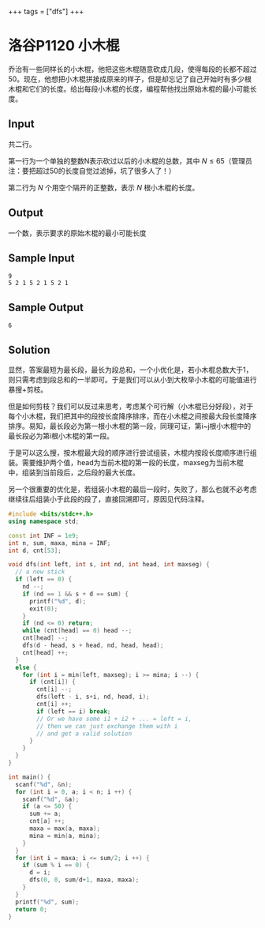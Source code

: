 +++
tags = ["dfs"]
+++

# 洛谷P1120 小木棍

乔治有一些同样长的小木棍，他把这些木棍随意砍成几段，使得每段的长都不超过50。现在，他想把小木棍拼接成原来的样子，但是却忘记了自己开始时有多少根木棍和它们的长度。给出每段小木棍的长度，编程帮他找出原始木棍的最小可能长度。

## Input

共二行。

第一行为一个单独的整数N表示砍过以后的小木棍的总数，其中 $N \le 65$（管理员注：要把超过50的长度自觉过滤掉，坑了很多人了！）

第二行为 $N$ 个用空个隔开的正整数，表示 $N$ 根小木棍的长度。

## Output

一个数，表示要求的原始木棍的最小可能长度

## Sample Input

```
9
5 2 1 5 2 1 5 2 1
```

## Sample Output

```
6
```

## Solution

显然，答案最短为最长段，最长为段总和，一个小优化是，若小木棍总数大于1，则只需考虑到段总和的一半即可。于是我们可以从小到大枚举小木棍的可能值进行暴搜+剪枝。

但是如何剪枝？我们可以反过来思考，考虑某个可行解（小木棍已分好段），对于每个小木棍，我们把其中的段按长度降序排序，而在小木棍之间按最大段长度降序排序。易知，最长段必为第一根小木棍的第一段，同理可证，第i~j根小木棍中的最长段必为第i根小木棍的第一段。

于是可以这么搜，按木棍最大段的顺序进行尝试组装，木棍内按段长度顺序进行组装。需要维护两个值，head为当前木棍的第一段的长度，maxseg为当前木棍中，组装到当前段后，之后段的最大长度。

另一个很重要的优化是，若组装小木棍的最后一段时，失败了，那么也就不必考虑继续往后组装小于此段的段了，直接回溯即可，原因见代码注释。


```c++
#include <bits/stdc++.h>
using namespace std;

const int INF = 1e9;
int n, sum, maxa, mina = INF;
int d, cnt[53];

void dfs(int left, int s, int nd, int head, int maxseg) {
  // a new stick
  if (left == 0) {
    nd --;
    if (nd == 1 && s + d == sum) {
      printf("%d", d);
      exit(0);
    }
    if (nd <= 0) return;
    while (cnt[head] == 0) head --;
    cnt[head] --;
    dfs(d - head, s + head, nd, head, head);
    cnt[head] ++;
  }
  else {
    for (int i = min(left, maxseg); i >= mina; i --) {
      if (cnt[i]) {
        cnt[i] --;
        dfs(left - i, s+i, nd, head, i);
        cnt[i] ++;
        if (left == i) break;
        // Or we have some i1 + i2 + ... = left = i,
        // then we can just exchange them with i
        // and get a valid solution
      }
    }
  }
}

int main() {
  scanf("%d", &n);
  for (int i = 0, a; i < n; i ++) {
    scanf("%d", &a);
    if (a <= 50) {
      sum += a;
      cnt[a] ++;
      maxa = max(a, maxa);
      mina = min(a, mina);
    }
  }
  for (int i = maxa; i <= sum/2; i ++) {
    if (sum % i == 0) {
      d = i;
      dfs(0, 0, sum/d+1, maxa, maxa);
    }
  }
  printf("%d", sum);
  return 0;
}
```


